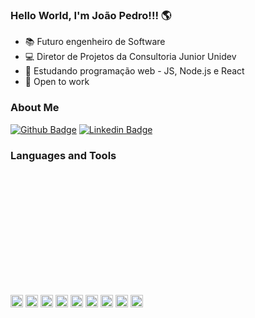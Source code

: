 ### Hello World, I'm João Pedro!!! 🌎
- 📚 Futuro engenheiro de Software
- 💻 Diretor de Projetos da Consultoria Junior Unidev
- 🌱 Estudando programação web - JS, Node.js e React
- 🤝 Open to work
### About Me
[![Github Badge](https://img.shields.io/badge/-Github-000?style=flat-square&logo=Github&logoColor=white&link=https://github.com/iPvieira)](https://github.com/iPvieira)
[![Linkedin Badge](https://img.shields.io/badge/-LinkedIn-blue?style=flat-square&logo=Linkedin&logoColor=white&link=https://www.linkedin.com/in/joãotokusumivieira/)](https://www.linkedin.com/in/joãotokusumivieira/)
### Languages and Tools
<div>
<img height="180" src"https://github-readme-stats.vercel.app/api?username=iPvieira&theme=tokyonight)](https://github.com/iPvieira/github-readme-stats"/>
  <img height="180" src"https://github-readme-stats.vercel.app/api/top-langs?username=iPvieira&theme=tokyonight&layout=compact)](https://github.com/iPvieira/github-readme-stats"/>

 <div/>

<code><img height= "20" src="https://img.shields.io/badge/HTML5-E34F26?style=for-the-badge&logo=html5&logoColor=white"></code>
<code><img height= "20" src="https://img.shields.io/badge/CSS3-1572B6?style=for-the-badge&logo=css3&logoColor=white"></code>
<code><img height= "20" src="https://img.shields.io/badge/JavaScript-323330?style=for-the-badge&logo=javascript&logoColor=F7DF1E"></code>
<code><img height= "20" src="https://img.shields.io/badge/React-20232A?style=for-the-badge&logo=react&logoColor=61DAFB"></code>
<code><img height= "20" src="https://img.shields.io/badge/Node.js-339933?style=for-the-badge&logo=nodedotjs&logoColor=white"></code>
<code><img height= "20" src="https://img.shields.io/badge/Git-F05032?style=for-the-badge&logo=git&logoColor=white"></code>
<code><img height= "20" src="https://img.shields.io/badge/Visual_Studio_Code-0078D4?style=for-the-badge&logo=visual%20studio%20code&logoColor=white"></code>
<code><img height= "20" src="https://img.shields.io/badge/Discord-7289DA?style=for-the-badge&logo=discord&logoColor=white"></code>
<code><img height= "20" src="https://img.shields.io/badge/Spotify-1ED760?&style=for-the-badge&logo=spotify&logoColor=white"></code>
